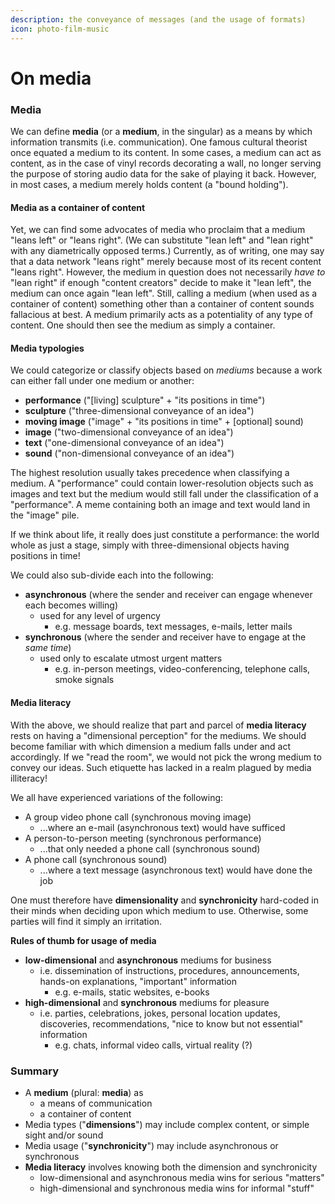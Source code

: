 ```yaml
---
description: the conveyance of messages (and the usage of formats)
icon: photo-film-music
---
```


# On media

### Media

We can define **media** (or a **medium**, in the singular) as a means by which information transmits (i.e. communication). One famous cultural theorist once equated a medium to its content. In some cases, a medium can act as content, as in the case of vinyl records decorating a wall, no longer serving the purpose of storing audio data for the sake of playing it back. However, in most cases, a medium merely holds content (a "bound holding").

#### Media as a container of content

Yet, we can find some advocates of media who proclaim that a medium "leans left" or "leans right". (We can substitute "lean left" and "lean right" with any diametrically opposed terms.) Currently, as of writing, one may say that a data network "leans right" merely because most of its recent content "leans right". However, the medium in question does not necessarily _have to_ "lean right" if enough "content creators" decide to make it "lean left", the medium can once again "lean left". Still, calling a medium (when used as a container of content) something other than a container of content sounds fallacious at best. A medium primarily acts as a potentiality of any type of content. One should then see the medium as simply a container.

#### Media typologies

We could categorize or classify objects based on _mediums_ because a work can either fall under one medium or another:

* **performance** ("\[living] sculpture" + "its positions in time")
* **sculpture** ("three-dimensional conveyance of an idea")
* **moving image** ("image" + "its positions in time" + \[optional] sound)
* **image** ("two-dimensional conveyance of an idea")
* **text** ("one-dimensional conveyance of an idea")
* **sound** ("non-dimensional conveyance of an idea")

The highest resolution usually takes precedence when classifying a medium. A "performance" could contain lower-resolution objects such as images and text but the medium would still fall under the classification of a "performance". A meme containing both an image and text would land in the "image" pile.

If we think about life, it really does just constitute a performance: the world whole as just a stage, simply with three-dimensional objects having positions in time!

We could also sub-divide each into the following:

* **asynchronous** (where the sender and receiver can engage whenever each becomes willing)
  * used for any level of urgency
    * e.g. message boards, text messages, e-mails, letter mails
* **synchronous** (where the sender and receiver have to engage at the _same time_)
  * used only to escalate utmost urgent matters
    * e.g. in-person meetings, video-conferencing, telephone calls, smoke signals

#### Media literacy

With the above, we should realize that part and parcel of **media literacy** rests on having a "dimensional perception" for the mediums. We should become familiar with which dimension a medium falls under and act accordingly. If we "read the room", we would not pick the wrong medium to convey our ideas. Such etiquette has lacked in a realm plagued by media illiteracy!

We all have experienced variations of the following:

* A group video phone call (synchronous moving image)
  * ...where an e-mail (asynchronous text) would have sufficed
* A person-to-person meeting (synchronous performance)
  * ...that only needed a phone call (synchronous sound)
* A phone call (synchronous sound)
  * ...where a text message (asynchronous text) would have done the job

One must therefore have **dimensionality** and **synchronicity** hard-coded in their minds when deciding upon which medium to use. Otherwise, some parties will find it simply an irritation.

**Rules of thumb for usage of media**

* **low-dimensional** and **asynchronous** mediums for business
  * i.e. dissemination of instructions, procedures, announcements, hands-on explanations, "important" information
    * e.g. e-mails, static websites, e-books
* **high-dimensional** and **synchronous** mediums for pleasure
  * i.e. parties, celebrations, jokes, personal location updates, discoveries, recommendations, "nice to know but not essential" information
    * e.g. chats, informal video calls, virtual reality (?)

### Summary

* A **medium** (plural: **media**) as&#x20;
  * a means of communication
  * a container of content
* Media types ("**dimensions**") may include complex content, or simple sight and/or sound
* Media usage ("**synchronicity**") may include asynchronous or synchronous
* **Media literacy** involves knowing both the dimension and synchronicity
  * low-dimensional and asynchronous media wins for serious "matters"
  * high-dimensional and synchronous media wins for informal "stuff"
